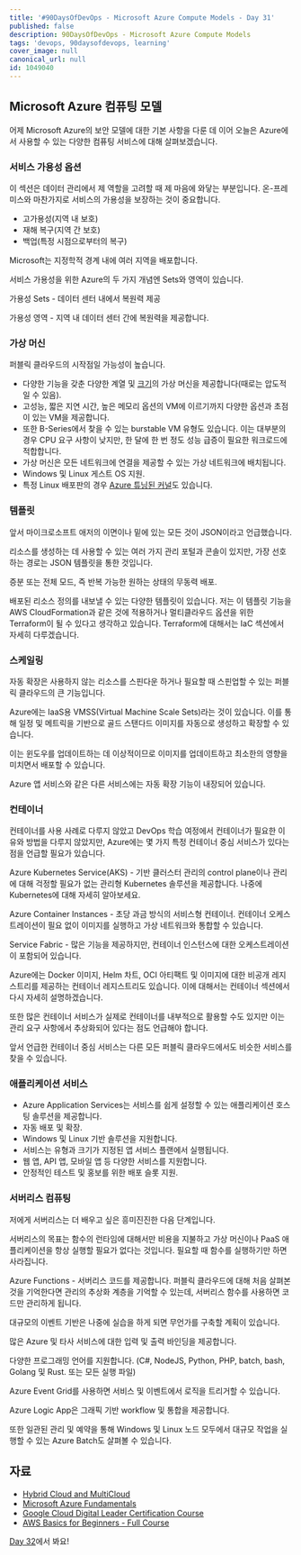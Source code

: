 ```yaml
---
title: '#90DaysOfDevOps - Microsoft Azure Compute Models - Day 31'
published: false
description: 90DaysOfDevOps - Microsoft Azure Compute Models
tags: 'devops, 90daysofdevops, learning'
cover_image: null
canonical_url: null
id: 1049040
---
```


## Microsoft Azure 컴퓨팅 모델

어제 Microsoft Azure의 보안 모델에 대한 기본 사항을 다룬 데 이어 오늘은 Azure에서 사용할 수 있는 다양한 컴퓨팅 서비스에 대해 살펴보겠습니다.

### 서비스 가용성 옵션

이 섹션은 데이터 관리에서 제 역할을 고려할 때 제 마음에 와닿는 부분입니다. 온-프레미스와 마찬가지로 서비스의 가용성을 보장하는 것이 중요합니다.

- 고가용성(지역 내 보호)
- 재해 복구(지역 간 보호)
- 백업(특정 시점으로부터의 복구)

Microsoft는 지정학적 경계 내에 여러 지역을 배포합니다.

서비스 가용성을 위한 Azure의 두 가지 개념엔 Sets와 영역이 있습니다.

가용성 Sets - 데이터 센터 내에서 복원력 제공

가용성 영역 - 지역 내 데이터 센터 간에 복원력을 제공합니다.

### 가상 머신

퍼블릭 클라우드의 시작점일 가능성이 높습니다.

- 다양한 기능을 갖춘 다양한 계열 및 [크기](https://docs.microsoft.com/en-us/azure/virtual-machines/sizes)의 가상 머신을 제공합니다(때로는 압도적일 수 있음).
- 고성능, 짧은 지연 시간, 높은 메모리 옵션의 VM에 이르기까지 다양한 옵션과 초점이 있는 VM을 제공합니다.
- 또한 B-Series에서 찾을 수 있는 burstable VM 유형도 있습니다. 이는 대부분의 경우 CPU 요구 사항이 낮지만, 한 달에 한 번 정도 성능 급증이 필요한 워크로드에 적합합니다.
- 가상 머신은 모든 네트워크에 연결을 제공할 수 있는 가상 네트워크에 배치됩니다.
- Windows 및 Linux 게스트 OS 지원.
- 특정 Linux 배포판의 경우 [Azure 튜닝된 커널](https://docs.microsoft.com/en-us/azure/virtual-machines/linux/endorsed-distros#azure-tuned-kernels)도 있습니다.

### 템플릿

앞서 마이크로소프트 애저의 이면이나 밑에 있는 모든 것이 JSON이라고 언급했습니다.

리소스를 생성하는 데 사용할 수 있는 여러 가지 관리 포털과 콘솔이 있지만, 가장 선호하는 경로는 JSON 템플릿을 통한 것입니다.

증분 또는 전체 모드, 즉 반복 가능한 원하는 상태의 무동력 배포.

배포된 리소스 정의를 내보낼 수 있는 다양한 템플릿이 있습니다. 저는 이 템플릿 기능을 AWS CloudFormation과 같은 것에 적용하거나 멀티클라우드 옵션을 위한 Terraform이 될 수 있다고 생각하고 있습니다. Terraform에 대해서는 IaC 섹션에서 자세히 다루겠습니다.

### 스케일링

자동 확장은 사용하지 않는 리소스를 스핀다운 하거나 필요할 때 스핀업할 수 있는 퍼블릭 클라우드의 큰 기능입니다.

Azure에는 IaaS용 VMSS(Virtual Machine Scale Sets)라는 것이 있습니다. 이를 통해 일정 및 메트릭을 기반으로 골드 스탠다드 이미지를 자동으로 생성하고 확장할 수 있습니다.

이는 윈도우를 업데이트하는 데 이상적이므로 이미지를 업데이트하고 최소한의 영향을 미치면서 배포할 수 있습니다.

Azure 앱 서비스와 같은 다른 서비스에는 자동 확장 기능이 내장되어 있습니다.

### 컨테이너

컨테이너를 사용 사례로 다루지 않았고 DevOps 학습 여정에서 컨테이너가 필요한 이유와 방법을 다루지 않았지만, Azure에는 몇 가지 특정 컨테이너 중심 서비스가 있다는 점을 언급할 필요가 있습니다.

Azure Kubernetes Service(AKS) - 기반 클러스터 관리의 control plane이나 관리에 대해 걱정할 필요가 없는 관리형 Kubernetes 솔루션을 제공합니다. 나중에 Kubernetes에 대해 자세히 알아보세요.

Azure Container Instances - 초당 과금 방식의 서비스형 컨테이너. 컨테이너 오케스트레이션이 필요 없이 이미지를 실행하고 가상 네트워크와 통합할 수 있습니다.

Service Fabric - 많은 기능을 제공하지만, 컨테이너 인스턴스에 대한 오케스트레이션이 포함되어 있습니다.

Azure에는 Docker 이미지, Helm 차트, OCI 아티팩트 및 이미지에 대한 비공개 레지스트리를 제공하는 컨테이너 레지스트리도 있습니다. 이에 대해서는 컨테이너 섹션에서 다시 자세히 설명하겠습니다.

또한 많은 컨테이너 서비스가 실제로 컨테이너를 내부적으로 활용할 수도 있지만 이는 관리 요구 사항에서 추상화되어 있다는 점도 언급해야 합니다.

앞서 언급한 컨테이너 중심 서비스는 다른 모든 퍼블릭 클라우드에서도 비슷한 서비스를 찾을 수 있습니다.

### 애플리케이션 서비스

- Azure Application Services는 서비스를 쉽게 설정할 수 있는 애플리케이션 호스팅 솔루션을 제공합니다.
- 자동 배포 및 확장.
- Windows 및 Linux 기반 솔루션을 지원합니다.
- 서비스는 유형과 크기가 지정된 앱 서비스 플랜에서 실행됩니다.
- 웹 앱, API 앱, 모바일 앱 등 다양한 서비스를 지원합니다.
- 안정적인 테스트 및 홍보를 위한 배포 슬롯 지원.

### 서버리스 컴퓨팅

저에게 서버리스는 더 배우고 싶은 흥미진진한 다음 단계입니다.

서버리스의 목표는 함수의 런타임에 대해서만 비용을 지불하고 가상 머신이나 PaaS 애플리케이션을 항상 실행할 필요가 없다는 것입니다. 필요할 때 함수를 실행하기만 하면 사라집니다.

Azure Functions - 서버리스 코드를 제공합니다. 퍼블릭 클라우드에 대해 처음 살펴본 것을 기억한다면 관리의 추상화 계층을 기억할 수 있는데, 서버리스 함수를 사용하면 코드만 관리하게 됩니다.

대규모의 이벤트 기반은 나중에 실습을 하게 되면 무언가를 구축할 계획이 있습니다.

많은 Azure 및 타사 서비스에 대한 입력 및 출력 바인딩을 제공합니다.

다양한 프로그래밍 언어를 지원합니다. (C#, NodeJS, Python, PHP, batch, bash, Golang 및 Rust. 또는 모든 실행 파일)

Azure Event Grid를 사용하면 서비스 및 이벤트에서 로직을 트리거할 수 있습니다.

Azure Logic App은 그래픽 기반 workflow 및 통합을 제공합니다.

또한 일관된 관리 및 예약을 통해 Windows 및 Linux 노드 모두에서 대규모 작업을 실행할 수 있는 Azure Batch도 살펴볼 수 있습니다.

## 자료

- [Hybrid Cloud and MultiCloud](https://www.youtube.com/watch?v=qkj5W98Xdvw)
- [Microsoft Azure Fundamentals](https://www.youtube.com/watch?v=NKEFWyqJ5XA&list=WL&index=130&t=12s)
- [Google Cloud Digital Leader Certification Course](https://www.youtube.com/watch?v=UGRDM86MBIQ&list=WL&index=131&t=10s)
- [AWS Basics for Beginners - Full Course](https://www.youtube.com/watch?v=ulprqHHWlng&t=5352s)

[Day 32](day32.md)에서 봐요!
